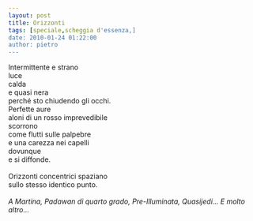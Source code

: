 ```yaml
---
layout: post
title: Orizzonti
tags: [speciale,scheggia d'essenza,]
date: 2010-01-24 01:22:00
author: pietro
---
```

Intermittente e strano<br/>luce<br/>calda<br/>e quasi nera<br/>perché sto chiudendo gli occhi.<br/>Perfette aure<br/>aloni di un rosso imprevedibile<br/>scorrono<br/>come flutti sulle palpebre<br/>e una carezza nei capelli<br/>dovunque<br/>e si diffonde.<br/><br/>Orizzonti concentrici spaziano<br/>sullo stesso identico punto.<br/><br/><span style="font-style: italic">A Martina, Padawan di quarto grado, Pre-Illuminata, Quasijedi...</span> <span style="font-style: italic">E molto altro...</span>
